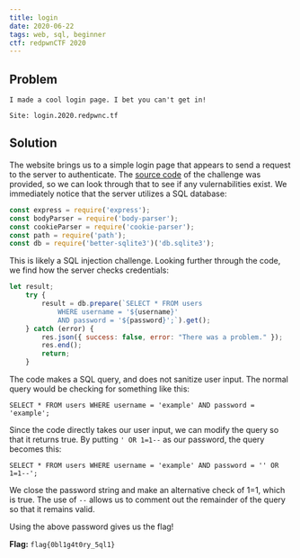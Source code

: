 ```yaml
---
title: login
date: 2020-06-22
tags: web, sql, beginner
ctf: redpwnCTF 2020
---
```

## Problem
```
I made a cool login page. I bet you can't get in!

Site: login.2020.redpwnc.tf
```

## Solution
The website brings us to a simple login page that appears to send a request to the server to authenticate. The [source code](./files/login.js) of the challenge was provided, so we can look through that to see if any vulernabilities exist. We immediately notice that the server utilizes a SQL database:

```js
const express = require('express');
const bodyParser = require('body-parser');
const cookieParser = require('cookie-parser');
const path = require('path');
const db = require('better-sqlite3')('db.sqlite3');
```

This is likely a SQL injection challenge. Looking further through the code, we find how the server checks credentials:

```js
let result;
    try {
        result = db.prepare(`SELECT * FROM users 
            WHERE username = '${username}'
            AND password = '${password}';`).get();
    } catch (error) {
        res.json({ success: false, error: "There was a problem." });
        res.end();
        return;
    }
```

The code makes a SQL query, and does not sanitize user input. The normal query would be checking for something like this:

```SELECT * FROM users WHERE username = 'example' AND password = 'example';```

Since the code directly takes our user input, we can modify the query so that it returns true. By putting ```' OR 1=1--``` as our password, the query becomes this:

```SELECT * FROM users WHERE username = 'example' AND password = '' OR 1=1--';```

We close the password string and make an alternative check of 1=1, which is true. The use of ```--``` allows us to comment out the remainder of the query so that it remains valid.

Using the above password gives us the flag!


**Flag:** ```flag{0bl1g4t0ry_5ql1}```